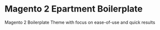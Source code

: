 # Magento 2 Epartment Boilerplate
Magento 2 Boilerplate Theme with focus on ease-of-use and quick results